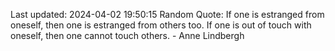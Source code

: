 Last updated: 2024-04-02 19:50:15
Random Quote: If one is estranged from oneself, then one is estranged from others too. If one is out of touch with oneself, then one cannot touch others. - Anne Lindbergh